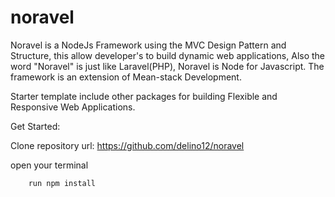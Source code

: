 # noravel
Noravel is a NodeJs Framework using the MVC Design Pattern and Structure, this allow developer's to build dynamic web applications, Also the word "Noravel" is just like Laravel(PHP), Noravel is Node for Javascript. The framework is an extension of Mean-stack Development. 

Starter template include other packages for building Flexible and Responsive Web Applications.

Get Started:

Clone repository url: https://github.com/delino12/noravel

open your terminal 

```javascript
	run npm install 
```